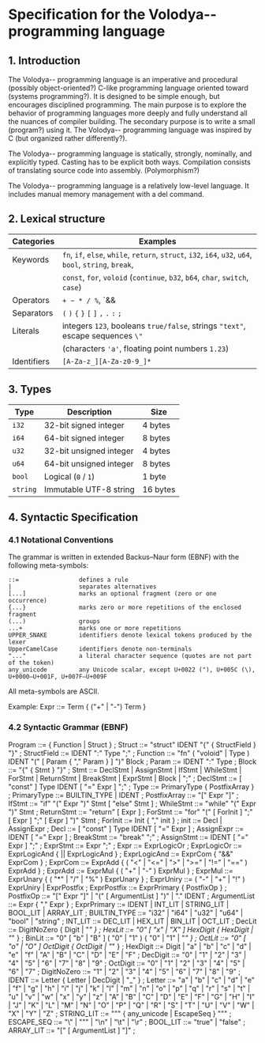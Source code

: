 # Specification for the Volodya-- programming language

## 1. Introduction
The Volodya-- programming language is an imperative and procedural (possibly object-oriented?) C-like programming language oriented toward (systems programming?). It is designed to be simple enough, but encourages disciplined programming. The main purpose is to explore the behavior of programming languages more deeply and fully understand all the nuances of compiler building. The secondary purpose is to write a small (program?) using it. The Volodya-- programming language was inspired by C (but organized rather differently?).

The Volodya-- programming language is statically, strongly, nominally, and explicitly typed. Casting has to be explicit both ways. Compilation consists of translating source code into assembly. (Polymorphism?)

The Volodya-- programming language is a relatively low-level language. It includes manual memory management with a del command.

## 2. Lexical structure
| Categories     | Examples                                                                            
|----------------|----------------------------------------------------------------------------------------------------------------
| Keywords       | `fn`, `if`, `else`, `while`, `return`, `struct`, `i32`, `i64`, `u32`, `u64`, `bool`, `string`, `break`, 
|                | `const`, `for`, `voloid` (`continue`, `b32`, `b64`, `char`, `switch`, `case`)
| Operators      | `+ − * / %`, `&& || !`, `== != < > <= >=`, `=` (`| & ~ ^`)                  
| Separators     | `(` `)` `{` `}` `[` `]` `,` `.` `:` `;`                                                         
| Literals       | integers `123`, booleans `true/false`, strings `"text"`, escape sequences `\"`
|                | (characters `'a'`, floating point numbers `1.23`) 
| Identifiers    | `[A-Za-z_][A-Za-z0-9_]*`                                             

## 3. Types
| Type     | Description                    | Size     |
|----------|--------------------------------|----------|
| `i32`    | 32-bit signed integer          | 4 bytes  |
| `i64`    | 64-bit signed integer          | 8 bytes  |
| `u32`    | 32-bit unsigned integer        | 4 bytes  |
| `u64`    | 64-bit unsigned integer        | 8 bytes  |
| `bool`   | Logical (`0` / `1`)            | 1 byte   |
| `string` | Immutable UTF-8 string         | 16 bytes |

## 4.  Syntactic Specification

### 4.1 Notational Conventions
The grammar is written in extended Backus–Naur form (EBNF) with the following meta-symbols:

    ::=                 defines a rule
    |                   separates alternatives
    [...]               marks an optional fragment (zero or one occurrence)
    {...}               marks zero or more repetitions of the enclosed fragment
    (...)               groups
    ...+                marks one or more repetitions
    UPPER_SNAKE         identifiers denote lexical tokens produced by the lexer
    UpperCamelCase      identifiers denote non-terminals
    "..."               a literal character sequence (quotes are not part of the token)
    any_unicode         any Unicode scalar, except U+0022 ("), U+005C (\), U+0000–U+001F, U+007F–U+009F

All meta-symbols are ASCII.

Example:
Expr ::= Term { ("+" | "-") Term }

### 4.2 Syntactic Grammar (EBNF)
Program      ::= { Function | Struct } ;
Struct       ::= "struct" IDENT "{" { StructField } "}" ;
StructField  ::= IDENT ":" Type ";" ;
Function     ::= "fn" ( "voloid" | Type ) IDENT "(" [ Param { "," Param } ] ")" Block ;
Param        ::= IDENT ":" Type ;
Block        ::= "{" { Stmt } "}" ;
Stmt         ::= DeclStmt | AssignStmt | IfStmt | WhileStmt | ForStmt | ReturnStmt | BreakStmt | ExprStmt | Block | ";" ;
DeclStmt     ::= [ "const" ] Type IDENT [ "=" Expr ] ";" ;
Type         ::= PrimaryType { PostfixArray } ;
PrimaryType  ::= BUILTIN_TYPE | IDENT ;
PostfixArray ::= "[" Expr "]" ;
IfStmt       ::= "if" "(" Expr ")" Stmt [ "else" Stmt ] ;
WhileStmt    ::= "while" "(" Expr ")" Stmt ;
ReturnStmt   ::= "return" [ Expr ] ;
ForStmt      ::= "for" "(" [ ForInit ] ";" [ Expr ] ";" [ Expr ] ")" Stmt ;
ForInit      ::= Init { "," init } ;
init         ::= Decl | AssignExpr ;
Decl         ::= [ "const" ] Type IDENT [ "=" Expr ] ;
AssignExpr   ::= IDENT [ "=" Expr ] ;
BreakStmt    ::= "break" ";" ;
AssignStmt   ::= IDENT [ "=" Expr ] ";" ;
ExprStmt     ::= Expr ";" ;
Expr         ::= ExprLogicOr ;
ExprLogicOr  ::= ExprLogicAnd { || ExprLogicAnd } ;
ExprLogicAnd ::= ExprCom { "&&" ExprCom } ;
ExprCom      ::= ExprAdd { ( "<" | "<=" | ">" | ">=" | "!=" | "==" ) ExprAdd } ;
ExprAdd      ::= ExprMul { ( "+" | "-" ) ExprMul } ; 
ExprMul      ::= ExprUnary { ( "*" | "/" | "%" ) ExprUnary } ;
ExprUniry    ::= ( "-" | "+" | "!" ) ExprUniry | ExprPostfix ;
ExprPostfix  ::= ExprPrimary { PostfixOp } ;
PostfixOp    ::= "[" Expr "]" | "(" [ ArgumentList ] ")" | "." IDENT ;
ArgumentList ::= Expr { "," Expr } ;
ExprPrimary  ::= IDENT | INT_LIT | STRING_LIT | BOOL_LIT | ARRAY_LIT ;
BUILTIN_TYPE ::= "i32" | "i64" | "u32" | "u64" | "bool" | "string" ;
INT_LIT      ::= DEC_LIT | HEX_LIT | BIN_LIT | OCT_LIT ;
DecLit       ::= DigitNoZero { Digit | "_" } ;
HexLit       ::= "0" [ "x" | "X" ] HexDigit { HexDigit | "_" } ;
BinLit       ::= "0" [ "b" | "B" ] ( "0" | "1" ) { "0" | "1" | "_" } ;
OctLit       ::= "0" [ "o" | "O" ] OctDigit { OctDigit | "_" } ;
HexDigit     ::= Digit | "a" | "b" | "c" | "d" | "e" | "f" | "A" | "B" | "C" | "D" | "E" | "F" ;
DecDigit     ::= "0" | "1" | "2" | "3" | "4" | "5" | "6" | "7" | "8" | "9" ;
OctDigit     ::= "0" | "1" | "2" | "3" | "4" | "5" | "6" | "7" ;
DigitNoZero  ::= "1" | "2" | "3" | "4" | "5" | "6" | "7" | "8" | "9" ;
IDENT        ::= Letter { Letter | DecDigit | "_" } ;
Letter       ::= "a" | "b" | "c" | "d" | "e" | "f" | "g" | "h" | "i" | "j" | "k" | "l" | "m"
             | "n" | "o" | "p" | "q" | "r" | "s" | "t" | "u" | "v" | "w" | "x" | "y" | "z"
             | "A" | "B" | "C" | "D" | "E" | "F" | "G" | "H" | "I" | "J" | "K" | "L" | "M"
             | "N" | "O" | "P" | "Q" | "R" | "S" | "T" | "U" | "V" | "W" | "X" | "Y" | "Z" ;
STRING_LIT   ::= """ { any_unicode | EscapeSeq } """ ;
ESCAPE_SEQ   ::= "\\" | "\"" | "\n" | "\t" | "\r" ;
BOOL_LIT     ::= "true" | "false" ;
ARRAY_LIT    ::= "[" [ ArgumentList ] "]" ;